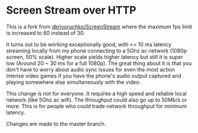 # Screen Stream over HTTP
This is a fork from [dkrivoruchko/ScreenStream](https://github.com/dkrivoruchko/ScreenStream/) 
where the maximum fps limit is increased to 60 instead of 30.

It turns out to be working exceptionally good, with <= 10 ms latency streaming locally from my 
phone connecting to a 5Ghz ac network (1080p screen, 50% scale). Higher scale yields higher 
latency but still it is super low (Around 20 ~ 30 ms for a full 1080p). The great thing about 
it is that you don't have to worry about audio sync issues for even the most action intense 
video games if you have the phone's audio output captured and playing somewhere else simultaneously
with the video.

This change is not for everyone. It requires a high speed and reliable local network (like 5Ghz ac wifi). 
The throughput could also go up to 50Mb/s or more. This is for people who could trade network throughput 
for minimum latency.

Changes are made to the master branch.
